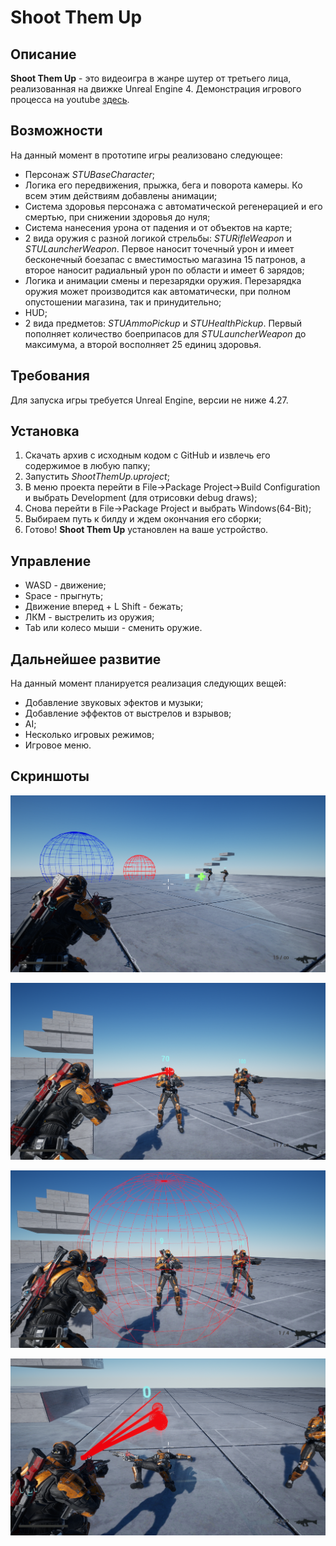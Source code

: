 # Shoot Them Up

## Описание
**Shoot Them Up** - это видеоигра в жанре шутер от третьего лица, реализованная на движке Unreal Engine 4. Демонстрация игрового процесса на youtube [здесь](https://youtu.be/P5yIiqWUEJM?si=zhtGlE2eUaMOJphR). 

## Возможности
На данный момент в прототипе игры реализовано следующее:
* Персонаж *STUBaseCharacter*;
* Логика его передвижения, прыжка, бега и поворота камеры. Ко всем этим действиям добавлены анимации;
* Система здоровья персонажа с автоматической регенерацией и его смертью, при снижении здоровья до нуля;
* Система нанесения урона от падения и от объектов на карте;
* 2 вида оружия с разной логикой стрельбы: *STURifleWeapon* и *STULauncherWeapon*. Первое наносит точечный урон и имеет бесконечный боезапас с вместимостью магазина 15 патронов, а второе наносит радиальный урон по области и имеет 6 зарядов;
* Логика и анимации смены и перезарядки оружия. Перезарядка оружия может производится как автоматически, при полном опустошении магазина, так и принудительно;
* HUD;
* 2 вида предметов: *STUAmmoPickup* и *STUHealthPickup*. Первый пополняет количество боеприпасов для *STULauncherWeapon* до максимума, а второй восполняет 25 единиц здоровья.
  
## Требования
Для запуска игры требуется Unreal Engine, версии не ниже 4.27.

## Установка
1) Скачать архив с исходным кодом с GitHub и извлечь его содержимое в любую папку;
2) Запустить *ShootThemUp.uproject*;
3) В меню проекта перейти в File->Package Project->Build Configuration и выбрать Development (для отрисовки debug draws);
4) Снова перейти в File->Package Project и выбрать Windows(64-Bit);
5) Выбираем путь к билду и ждем окончания его сборки; 
6) Готово! **Shoot Them Up** установлен на ваше устройство.

## Управление
* WASD - движение;
* Space - прыгнуть;
* Движение вперед + L Shift - бежать;
* ЛКМ - выстрелить из оружия;
* Tab или колесо мыши - сменить оружие.

## Дальнейшее развитие
На данный момент планируется реализация следующих вещей:
* Добавление звуковых эфектов и музыки;
* Добавление эффектов от выстрелов и взрывов;
* AI;
* Несколько игровых режимов;
* Игровое меню.

## Скриншоты
![screenshot](https://github.com/Biryuk666/game-ShootThemUp/blob/main/Screenshots/Screenshot_1.png)

![screenshot](https://github.com/Biryuk666/game-ShootThemUp/blob/main/Screenshots/Screenshot_2.png)

![screenshot](https://github.com/Biryuk666/game-ShootThemUp/blob/main/Screenshots/Screenshot_3.png)

![screenshot](https://github.com/Biryuk666/game-ShootThemUp/blob/main/Screenshots/Screenshot_4.png)
